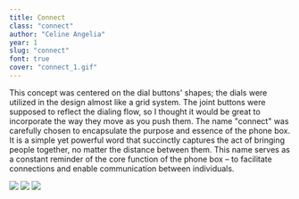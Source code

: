 ```yaml
---
title: Connect
class: "connect"
author: "Celine Angelia"
year: 1
slug: "connect"
font: true
cover: "connect_1.gif"
---
```


This concept was centered on the dial buttons' shapes; the dials were utilized in the design almost like a grid system. The joint buttons were supposed to reflect the dialing flow, so I thought it would be great to incorporate the way they move as you push them. The name "connect" was carefully chosen to encapsulate the purpose and essence of the phone box. It is a simple yet powerful word that succinctly captures the act of bringing people together, no matter the distance between them. This name serves as a constant reminder of the core function of the phone box – to facilitate connections and enable communication between individuals.

![](/images/connect_1.gif)
![](/images/connect_2.png)
![](/images/connect_3.jpeg)
